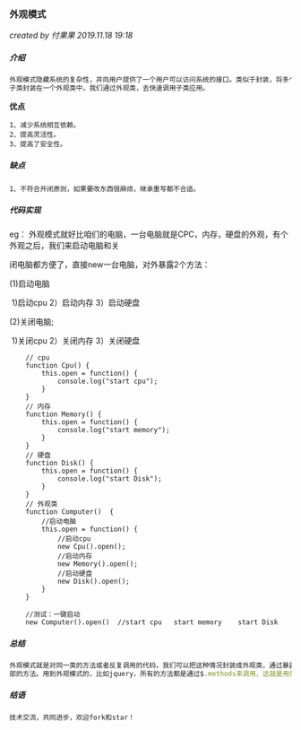 ### 外观模式

*created by 付果果  2019.11.18  19:18*

##### 介绍

```javascript
外观模式隐藏系统的复杂性，并向用户提供了一个用户可以访问系统的接口。类似于封装，将多个封装好的
子类封装在一个外观类中，我们通过外观类，去快速调用子类应用。
```

**优点** 

```
1、减少系统相互依赖。 
2、提高灵活性。 
3、提高了安全性。
```

##### 缺点

```
1、不符合开闭原则，如果要改东西很麻烦，继承重写都不合适。
```

##### 代码实现

eg： 外观模式就好比咱们的电脑，一台电脑就是CPC，内存，硬盘的外观，有个外观之后，我们来启动电脑和关

闭电脑都方便了，直接new一台电脑，对外暴露2个方法：

(1)启动电脑

​	1)启动cpu        2）启动内存          3）启动硬盘

(2)关闭电脑;

​	1)关闭cpu         2）关闭内存         3）关闭硬盘

```
    // cpu    
    function Cpu() {
        this.open = function() {
            console.log("start cpu");
        }        
    }
    // 内存
    function Memory() {
        this.open = function() {
            console.log("start memory");
        } 
    }
    // 硬盘
    function Disk() {
        this.open = function() {
            console.log("start Disk");
        } 
    }
    // 外观类
    function Computer()  {
    	//启动电脑
        this.open = function() {
            //启动cpu
            new Cpu().open();
            //启动内存
            new Memory().open();
            //启动硬盘
            new Disk().open();
        }
    }

    //测试：一键启动
    new Computer().open()  //start cpu   start memory    start Disk
```

##### 总结

```javascript
外观模式就是对同一类的方法或者反复调用的代码，我们可以把这种情况封装成外观类，通过暴露外观类来快速调用内
部的方法。用到外观模式的，比如jquery，所有的方法都是通过$.methods来调用，这就是用外观模式进行封装。
```

##### 结语

```javascript
技术交流，共同进步，欢迎fork和star！
```

